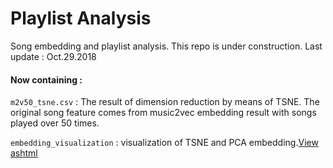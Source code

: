 # Playlist Analysis

Song embedding and playlist analysis. This repo is under construction.
Last update : Oct.29.2018

#### Now containing : 

`m2v50_tsne.csv` : The result of dimension reduction by means of TSNE. The original song feature comes from  music2vec embedding result with songs played over 50 times.  

`embedding_visualization` : visualization of TSNE and PCA embedding.[View ashtml](https://hyades910739.github.io/Playlist_Analysis/embedding_visualization.html)  




